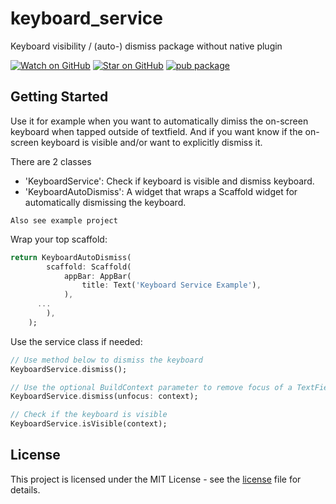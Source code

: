 # keyboard_service

Keyboard visibility / (auto-) dismiss package without native plugin

[![Watch on GitHub][github-watch-badge]][github-watch]
[![Star on GitHub][github-star-badge]][github-star]
[![pub package](https://img.shields.io/pub/v/keyboard_service.svg)](https://pub.dev/packages/keyboard_service)

## Getting Started

Use it for example when you want to automatically dimiss the on-screen keyboard when tapped outside of textfield.
And if you want know if the on-screen keyboard is visible and/or want to explicitly dismiss it.

There are 2 classes 
- 'KeyboardService': Check if keyboard is visible and dismiss keyboard.
- 'KeyboardAutoDismiss': A widget that wraps a Scaffold widget for automatically dismissing the keyboard.

`Also see example project`

Wrap your top scaffold:
```dart
return KeyboardAutoDismiss(
        scaffold: Scaffold(
            appBar: AppBar(
                title: Text('Keyboard Service Example'),
            ),
      ...
        ),
    );
```

Use the service class if needed:
```dart
// Use method below to dismiss the keyboard
KeyboardService.dismiss();

// Use the optional BuildContext parameter to remove focus of a TextField
KeyboardService.dismiss(unfocus: context);

// Check if the keyboard is visible
KeyboardService.isVisible(context);

```

## License

This project is licensed under the MIT License - see the 
[license] file for details.

[license]: https://github.com/Gerrel/keyboard_service/blob/master/LICENSE.md
[github-watch-badge]: https://img.shields.io/github/watchers/Gerrel/keyboard_service.svg?style=social
[github-watch]: https://github.com/Gerrel/keyboard_service/watchers
[github-star-badge]: https://img.shields.io/github/stars/Gerrel/keyboard_service.svg?style=social
[github-star]: https://github.com/Gerrel/keyboard_service/stargazers
[releases]: https://github.com/Gerrel/keyboard_service/releases
